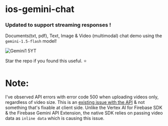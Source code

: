 # ios-gemini-chat
### Updated to support streaming responses !

Documents(txt, pdf), Text, Image & Video (multimodal) chat demo using the `gemini-1.5-flash` model!

![Gemini1 5YT](https://github.com/user-attachments/assets/bea6d5e0-520a-4d53-90d3-c57573b35c55)


Star the repo if you found this useful. ⭐️

# Note:
I've observed API errors with error code 500 when uploading videos only, regardless of video size. This is an [existing issue with the API](https://discuss.ai.google.dev/t/video-content-supplied-inline-causes-server-fault/2431) & not something that's fixable at client side. Unlike the Vertex AI for Firebase SDK & the Firebase Gemini API Extension, the native SDK relies on passing video data as `inline data` which is causing this issue.
<!--<img width="300" alt="Screenshot 2024-01-03 at 5 07 56 PM" src="https://github.com/anupdsouza/ios-gemini-chat/assets/103429618/a49714c7-30d5-4741-a2dc-d7792d30d089">-->

<!--<img width="300" alt="Screenshot 2024-01-03 at 5 09 12 PM" src="https://github.com/anupdsouza/ios-gemini-chat/assets/103429618/d8d47f0c-2c89-444d-a763-e7935062d854">-->
